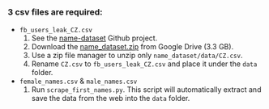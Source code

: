 
### 3 csv files are required:

- `fb_users_leak_CZ.csv`
   1. See the [name-dataset](https://github.com/philipperemy/name-dataset) Github project.
   2. Download the [name_dataset.zip](https://drive.google.com/file/d/1QDbtPWGQypYxiS4pC_hHBBtbRHk9gEtr/view) from Google Drive (3.3 GB).
   3. Use a zip file manager to unzip only `name_dataset/data/CZ.csv`.
   4. Rename `CZ.csv` to `fb_users_leak_CZ.csv` and place it under the `data` folder.
- `female_names.csv` & `male_names.csv`
   1. Run `scrape_first_names.py`. This script will automatically extract and save the data
   from the web into the `data` folder.

